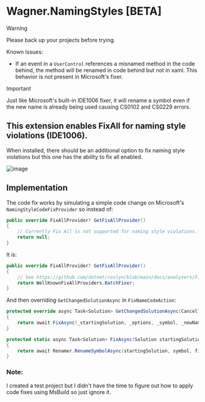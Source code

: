 # Wagner.NamingStyles [BETA]
> [!WARNING]
> Please back up your projects before trying.
> 
> Known Issues:  
> - If an event in a `UserControl` references a misnamed method in the code behind, the method will be renamed in code behind but not in xaml. This behavior is not present in Microsoft's fixer.

> [!IMPORTANT]  
> Just like Microsoft's built-in IDE1006 fixer, it will rename a symbol even if the new name is already being used causing CS0102 and CS0229 errors.

## This extension enables FixAll for naming style violations (IDE1006).
When installed, there should be an additional option to fix naming style violations but this one has the ability to fix all enabled.

![image](https://github.com/mwagnerEE/Wagner.NamingStyles/assets/58664961/89fb796e-7776-4c4f-9e7f-95ef68080104)

## Implementation
The code fix works by simulating a simple code change on Microsoft's `NamingStyleCodeFixProvider` so instead of:

```cs
public override FixAllProvider? GetFixAllProvider()
{
    // Currently Fix All is not supported for naming style violations.
    return null;
}
```
It is:

```cs
public override FixAllProvider? GetFixAllProvider()
{
    // See https://github.com/dotnet/roslyn/blob/main/docs/analyzers/FixAllProvider.md for more information on Fix All Providers
    return WellKnownFixAllProviders.BatchFixer;
}
```

And then overriding `GetChangedSolutionAsync` in `FixNameCodeAction`:

```cs
protected override async Task<Solution> GetChangedSolutionAsync(CancellationToken cancellationToken)
{
    return await FixAsync(_startingSolution, _options, _symbol, _newName, cancellationToken);
}

protected static async Task<Solution> FixAsync(Solution startingSolution, OptionSet options, ISymbol symbol, string fixedName, CancellationToken cancellationToken)
{
    return await Renamer.RenameSymbolAsync(startingSolution, symbol, fixedName, options, cancellationToken).ConfigureAwait(false);
}
```

### Note:
I created a test project but I didn't have the time to figure out how to apply code fixes using MsBuild so just ignore it.
